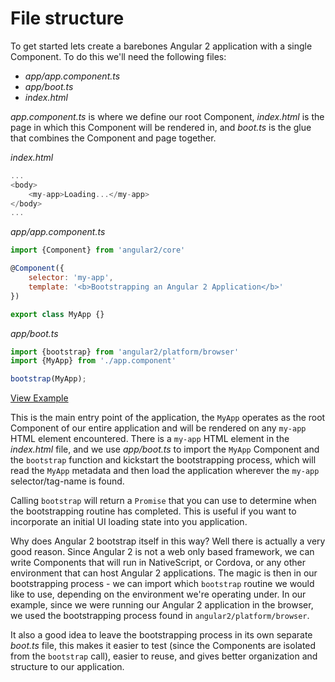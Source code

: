 # File structure

To get started lets create a barebones Angular 2 application with a single Component. To do this we'll need the following files:

- *app/app.component.ts*
- *app/boot.ts*
- *index.html*

*app.component.ts* is where we define our root Component, *index.html* is the page in which this Component will be rendered in, and *boot.ts* is the glue that combines the Component and page together.  

*index.html*

```js
...
<body>
	<my-app>Loading...</my-app>
</body>
...
```

*app/app.component.ts*

```js
import {Component} from 'angular2/core'

@Component({
	selector: 'my-app',
	template: '<b>Bootstrapping an Angular 2 Application</b>'
})

export class MyApp {}
```
*app/boot.ts*

```js
import {bootstrap} from 'angular2/platform/browser'
import {MyApp} from './app.component'

bootstrap(MyApp);
```
[View Example](http://plnkr.co/edit/VmS9belVWf8pVDh0jIlb)

This is the main entry point of the application, the `MyApp` operates as the root Component of our entire application and will be rendered on any `my-app` HTML element encountered. There is a `my-app` HTML element in the *index.html* file, and we use *app/boot.ts* to import the `MyApp` Component and the `bootstrap` function and kickstart the bootstrapping process, which will read the `MyApp` metadata and then load the application wherever the `my-app` selector/tag-name is found. 

Calling `bootstrap` will return a `Promise` that you can use to determine when the bootstrapping routine has completed. This is useful if you want to incorporate an initial UI loading state into you application. 

Why does Angular 2 bootstrap itself in this way? Well there is actually a very good reason. Since Angular 2 is not a web only based framework, we can write Components that will run in NativeScript, or Cordova, or any other environment that can host Angular 2 applications. The magic is then in our bootstrapping process - we can import which `bootstrap` routine we would like to use, depending on the environment we're operating under. In our example, since we were running our Angular 2 application in the browser, we used the bootstrapping process found in `angular2/platform/browser`. 


It also a good idea to leave the bootstrapping process in its own separate *boot.ts* file, this makes it easier to test (since the Components are isolated from the `bootstrap` call), easier to reuse, and gives better organization and structure to our application. 